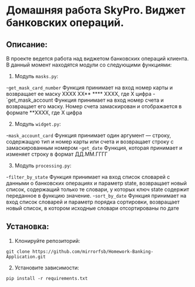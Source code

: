 # Домашняя работа SkyPro. Виджет банковских операций.

## Описание:

В проекте ведется работа над виджетом банковских операций клиента.
В данный момент находятся модули со следующими функциями:

1. Модуль `masks.py`:

-`get_mask_card_number` Функция принимает на вход номер карты и возвращает ее маску XXXX XX** **** XXXX, где X цифра
-`get_mask_account Функция принимает на вход номер счета и возвращает его маску. Номер счета замаскирован и отображается в формате **XXXX, где X цифра

2. Модуль `widget.py`:

-`mask_account_card` Функция принимает один аргумент — строку, содержащую тип и номер карты или счета и возвращает строку с замаскированным номером
-`get_date` Функция, которая принимает и изменяет строку в формат ДД.ММ.ГГГГ

3. Модуль `processing.py`:

-`filter_by_state` Функция принимает на вход список словарей с данными о банковских операциях и параметр state,
возвращает новый список, содержащий только те словари, у которых ключ state содержит переданное в функцию значение.
-`sort_by_date` Функция принимает на вход список словарей и параметр порядка сортировки, возвращает новый список, в котором исходные словари отсортированы по дате

## Установка:

1. Клонируйте репозиторий:
```
git clone https://github.com/mirrorfsb/Homework-Banking-Application.git
```
2. Установите зависимости:
```
pip install -r requirements.txt
